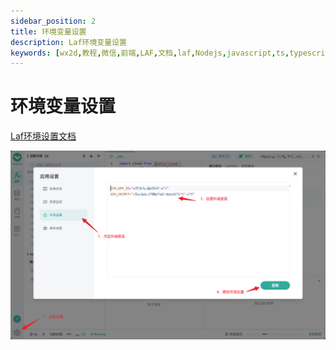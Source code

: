 ```yaml
---
sidebar_position: 2
title: 环境变量设置
description: Laf环境变量设置
keywords: [wx2d,教程,微信,前端,LAF,文档,laf,Nodejs,javascript,ts,typescript,js]
---
```


# 环境变量设置

[Laf环境设置文档](https://doc.laf.run/guide/function/env.html)

![Laf环境变量设置](.img/../img/env-set.png)